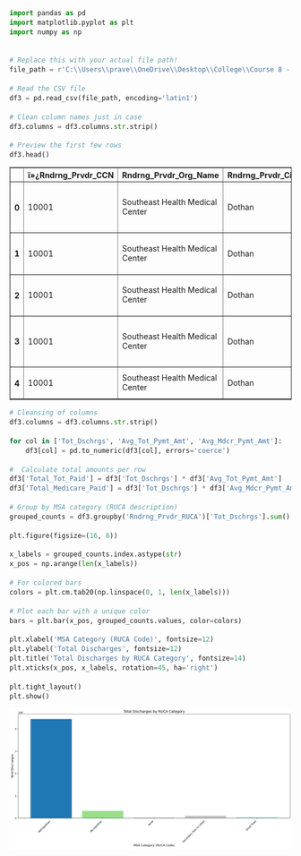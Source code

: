 ```python
import pandas as pd
import matplotlib.pyplot as plt
import numpy as np


# Replace this with your actual file path!
file_path = r'C:\\Users\\prave\\OneDrive\\Desktop\\College\\Course 8 - Capstone_Business Intelligence and Data Analytics\\Data_set\\Medicare_IP_Hospitals_by_Provider_and_Service_2023.csv'

# Read the CSV file
df3 = pd.read_csv(file_path, encoding='latin1')

# Clean column names just in case
df3.columns = df3.columns.str.strip()

# Preview the first few rows
df3.head()
```




<div>
<style scoped>
    .dataframe tbody tr th:only-of-type {
        vertical-align: middle;
    }

    .dataframe tbody tr th {
        vertical-align: top;
    }

    .dataframe thead th {
        text-align: right;
    }
</style>
<table border="1" class="dataframe">
  <thead>
    <tr style="text-align: right;">
      <th></th>
      <th>ï»¿Rndrng_Prvdr_CCN</th>
      <th>Rndrng_Prvdr_Org_Name</th>
      <th>Rndrng_Prvdr_City</th>
      <th>Rndrng_Prvdr_St</th>
      <th>Rndrng_Prvdr_State_FIPS</th>
      <th>Rndrng_Prvdr_Zip5</th>
      <th>Rndrng_Prvdr_State_Abrvtn</th>
      <th>Rndrng_Prvdr_RUCA</th>
      <th>Rndrng_Prvdr_RUCA_Desc</th>
      <th>DRG_Cd</th>
      <th>DRG_Desc</th>
      <th>Tot_Dschrgs</th>
      <th>Avg_Submtd_Cvrd_Chrg</th>
      <th>Avg_Tot_Pymt_Amt</th>
      <th>Avg_Mdcr_Pymt_Amt</th>
    </tr>
  </thead>
  <tbody>
    <tr>
      <th>0</th>
      <td>10001</td>
      <td>Southeast Health Medical Center</td>
      <td>Dothan</td>
      <td>1108 Ross Clark Circle</td>
      <td>1</td>
      <td>36301</td>
      <td>AL</td>
      <td>Metropolitian</td>
      <td>Metropolitan area high commuting: primary flow...</td>
      <td>3</td>
      <td>ECMO OR TRACHEOSTOMY WITH MV &gt;96 HOURS OR PRIN...</td>
      <td>14</td>
      <td>$663,764.36</td>
      <td>$120,219.93</td>
      <td>$115,544.14</td>
    </tr>
    <tr>
      <th>1</th>
      <td>10001</td>
      <td>Southeast Health Medical Center</td>
      <td>Dothan</td>
      <td>1108 Ross Clark Circle</td>
      <td>1</td>
      <td>36301</td>
      <td>AL</td>
      <td>Metropolitian</td>
      <td>Metropolitan area high commuting: primary flow...</td>
      <td>23</td>
      <td>CRANIOTOMY WITH MAJOR DEVICE IMPLANT OR ACUTE ...</td>
      <td>26</td>
      <td>$180,980.88</td>
      <td>$37,321.04</td>
      <td>$35,261.81</td>
    </tr>
    <tr>
      <th>2</th>
      <td>10001</td>
      <td>Southeast Health Medical Center</td>
      <td>Dothan</td>
      <td>1108 Ross Clark Circle</td>
      <td>1</td>
      <td>36301</td>
      <td>AL</td>
      <td>Metropolitian</td>
      <td>Metropolitan area high commuting: primary flow...</td>
      <td>24</td>
      <td>CRANIOTOMY WITH MAJOR DEVICE IMPLANT OR ACUTE ...</td>
      <td>12</td>
      <td>$105,824.33</td>
      <td>$26,936.67</td>
      <td>$25,048.92</td>
    </tr>
    <tr>
      <th>3</th>
      <td>10001</td>
      <td>Southeast Health Medical Center</td>
      <td>Dothan</td>
      <td>1108 Ross Clark Circle</td>
      <td>1</td>
      <td>36301</td>
      <td>AL</td>
      <td>Metropolitian</td>
      <td>Metropolitan area high commuting: primary flow...</td>
      <td>25</td>
      <td>CRANIOTOMY AND ENDOVASCULAR INTRACRANIAL PROCE...</td>
      <td>16</td>
      <td>$242,539.50</td>
      <td>$34,745.38</td>
      <td>$32,438.63</td>
    </tr>
    <tr>
      <th>4</th>
      <td>10001</td>
      <td>Southeast Health Medical Center</td>
      <td>Dothan</td>
      <td>1108 Ross Clark Circle</td>
      <td>1</td>
      <td>36301</td>
      <td>AL</td>
      <td>Metropolitian</td>
      <td>Metropolitan area high commuting: primary flow...</td>
      <td>38</td>
      <td>EXTRACRANIAL PROCEDURES WITH CC</td>
      <td>11</td>
      <td>$122,741.18</td>
      <td>$14,999.82</td>
      <td>$9,579.36</td>
    </tr>
  </tbody>
</table>
</div>




```python
# Cleansing of columns
df3.columns = df3.columns.str.strip()

for col in ['Tot_Dschrgs', 'Avg_Tot_Pymt_Amt', 'Avg_Mdcr_Pymt_Amt']:
    df3[col] = pd.to_numeric(df3[col], errors='coerce')

#  Calculate total amounts per row
df3['Total_Tot_Paid'] = df3['Tot_Dschrgs'] * df3['Avg_Tot_Pymt_Amt']
df3['Total_Medicare_Paid'] = df3['Tot_Dschrgs'] * df3['Avg_Mdcr_Pymt_Amt']

# Group by MSA category (RUCA description)
grouped_counts = df3.groupby('Rndrng_Prvdr_RUCA')['Tot_Dschrgs'].sum().sort_index()

plt.figure(figsize=(16, 8))

x_labels = grouped_counts.index.astype(str)
x_pos = np.arange(len(x_labels))

# For colored bars
colors = plt.cm.tab20(np.linspace(0, 1, len(x_labels)))

# Plot each bar with a unique color
bars = plt.bar(x_pos, grouped_counts.values, color=colors)

plt.xlabel('MSA Category (RUCA Code)', fontsize=12)
plt.ylabel('Total Discharges', fontsize=12)
plt.title('Total Discharges by RUCA Category', fontsize=14)
plt.xticks(x_pos, x_labels, rotation=45, ha='right')

plt.tight_layout()
plt.show()
```


    
![png](output_1_0.png)
    



```python

```
